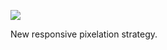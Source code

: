 ![](https://db-feed.s3.amazonaws.com/legacy/Screenshot_from_2020_04_11_11_17_10-1586618259163.png)

New responsive pixelation strategy.
